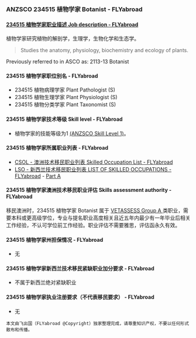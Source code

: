 ### ANZSCO 234515 植物学家 Botanist - FLYabroad ###

####  [234515 植物学家职业描述 Job description - FLYabroad](http://www.flyabroadvisa.com/anzsco/2345.html#234515)

植物学家研究植物的解剖学，生理学，生物化学和生态学。 

> Studies the anatomy, physiology, biochemistry and ecology of plants.

Previously referred to in ASCO as:
2113-13 Botanist

#### 234515 植物学家职位别名 - FLYabroad
 
- 234515	 植物病理学家 Plant Pathologist (S)
- 234515 植物生理学家 Plant Physiologist (S)
- 234515 植物分类学家 Plant Taxonomist (S)

#### 234515 植物学家技术等级 Skill level - FLYabroad

- 植物学家的技能等级为1 [(ANZSCO Skill Level 1)](http://www.flyabroadvisa.com/anzsco/)。

#### 234515 植物学家所属职业列表 - FLYabroad

- [CSOL - 澳洲技术移民职业列表 Skilled Occupation List - FLYabroad](http://www.flyabroadvisa.com/sol/)
- [LSO - 新西兰技术移民职业列表 LIST OF SKILLED OCCUPATIONS - FLYabroad](http://nz.flyabroadvisa.com/lso/) - [Part A](parta)

#### 234515 植物学家澳洲技术移民职业评估 Skills assessment authority - FLYabroad

移民澳洲时，234515 植物学家 Botanist 属于 [VETASSESS Group A ](http://www.flyabroadvisa.com/ass/vetassess.html)类职业，需要本科或更高级学位，专业与提名职业高度相关且近五年内最少有一年毕业后相关工作经验，不认可学位前工作经验。职业评估不需要雅思，评估函永久有效。

#### 234515 植物学家州担保情况 - FLYabroad

- 无

#### 234515 植物学家新西兰技术移民紧缺职业加分要求 - FLYabroad

- 不属于新西兰绝对紧缺职业

#### 234515 植物学家执业注册要求（不代表移民要求） - FLYabroad

- 无

`本文由飞出国（FLYabroad @Copyright）独家整理完成，请尊重知识产权，不要以任何形式散布和传播。`